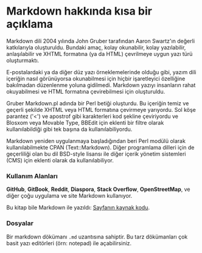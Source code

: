 # Markdown hakkında kısa bir açıklama

Markdown dili 2004 yılında John Gruber tarafından Aaron Swartz'ın değerli katkılarıyla oluşturuldu. Bundaki amaç, kolay okunabilir, kolay yazılabilir, anlaşılabilir ve XHTML formatına (ya da HTML) çevrilmeye uygun yazı türü oluşturmaktı.

E-postalardaki ya da diğer düz yazı örneklemelerinde olduğu gibi, yazım dili içeriğin nasıl görünüyorsa okunabilmesi için hiçbir işaretleyici özelliğine bakılmadan düzenlenme yoluna gidilmedi. Markdown yazıyı insanların rahat okuyabilmesi ve HTML formatına çevirebilmesi için oluşturuldu.

Gruber Markdown.pl adında bir Perl betiği oluşturdu. Bu içeriğin temiz ve geçerli şekilde XHTML veya HTML formatına çevirmeye yarıyordu. Sol köşe parantez ('<') ve apostrof gibi karakterleri kod şekline çeviriyordu ve Blosxom veya Movable Type, BBEdit için eklenti bir filtre olarak kullanılabildiği gibi tek başına da kullanılabiliyordu.

Markdown yeniden uygulanmaya başladığından beri Perl modülü olarak kullanılabilmekte CPAN (Text::Markdown). Diğer programlama dilleri için de geçerliliği olan bu dil BSD-style lisansı ile diğer içerik yönetim sistemleri (CMS) için eklenti olarak da kullanılabiliyor.

### Kullanım Alanları

**GitHub**, **GitBook**, **Reddit**, **Diaspora**, **Stack Overflow**, **OpenStreetMap**, ve diğer çoğu uygulama ve site Markdown kullanıyor.

Bu kitap bile Markdown ile yazıldı: [Sayfanın kaynak kodu](https://raw.githubusercontent.com/kaisercrazy/markdown-ogrenin-turkce/master/about/README.mds).

### Dosyalar

Bir markdown dökümanı `.md` uzantısına sahiptir. Bu tarz dökümanları çok basit yazı editörleri (örn: notepad) ile açabilirsiniz.
